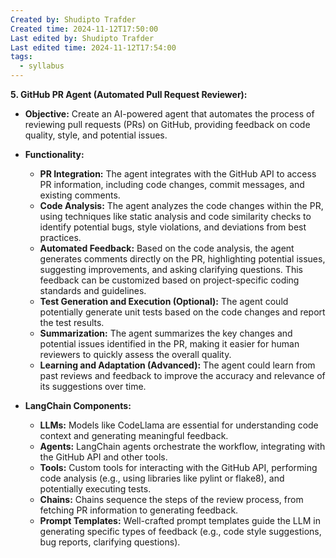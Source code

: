 ```yaml
---
Created by: Shudipto Trafder
Created time: 2024-11-12T17:50:00
Last edited by: Shudipto Trafder
Last edited time: 2024-11-12T17:54:00
tags:
  - syllabus
---
```



**5. GitHub PR Agent (Automated Pull Request Reviewer):**
* **Objective:** Create an AI-powered agent that automates the process of reviewing pull requests (PRs) on GitHub, providing feedback on code quality, style, and potential issues.

* **Functionality:**

    * **PR Integration:** The agent integrates with the GitHub API to access PR information, including code changes, commit messages, and existing comments.
    * **Code Analysis:**  The agent analyzes the code changes within the PR, using techniques like static analysis and code similarity checks to identify potential bugs, style violations, and deviations from best practices.
    * **Automated Feedback:**  Based on the code analysis, the agent generates comments directly on the PR, highlighting potential issues, suggesting improvements, and asking clarifying questions.  This feedback can be customized based on project-specific coding standards and guidelines.
    * **Test Generation and Execution (Optional):**  The agent could potentially generate unit tests based on the code changes and report the test results.
    * **Summarization:** The agent summarizes the key changes and potential issues identified in the PR, making it easier for human reviewers to quickly assess the overall quality.
    * **Learning and Adaptation (Advanced):** The agent could learn from past reviews and feedback to improve the accuracy and relevance of its suggestions over time.

* **LangChain Components:**

    * **LLMs:**  Models like CodeLlama are essential for understanding code context and generating meaningful feedback.
    * **Agents:**  LangChain agents orchestrate the workflow, integrating with the GitHub API and other tools.
    * **Tools:**  Custom tools for interacting with the GitHub API, performing code analysis (e.g., using libraries like pylint or flake8), and potentially executing tests.
    * **Chains:**  Chains sequence the steps of the review process, from fetching PR information to generating feedback.
    * **Prompt Templates:**  Well-crafted prompt templates guide the LLM in generating specific types of feedback (e.g., code style suggestions, bug reports, clarifying questions).
